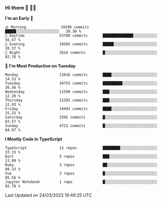 ### Hi there 👋 🧑‍💻



<!--START_SECTION:waka-->
**I'm an Early 🐤** 

```text
🌞 Morning                19298 commits       █████░░░░░░░░░░░░░░░░░░░░   20.30 % 
🌆 Daytime                53780 commits       ██████████████░░░░░░░░░░░   56.57 % 
🌃 Evening                19365 commits       █████░░░░░░░░░░░░░░░░░░░░   20.37 % 
🌙 Night                  2624 commits        █░░░░░░░░░░░░░░░░░░░░░░░░   02.76 % 
```
📅 **I'm Most Productive on Tuesday** 

```text
Monday                   13816 commits       ████░░░░░░░░░░░░░░░░░░░░░   14.53 % 
Tuesday                  34753 commits       █████████░░░░░░░░░░░░░░░░   36.56 % 
Wednesday                11599 commits       ███░░░░░░░░░░░░░░░░░░░░░░   12.20 % 
Thursday                 12292 commits       ███░░░░░░░░░░░░░░░░░░░░░░   12.93 % 
Friday                   14493 commits       ████░░░░░░░░░░░░░░░░░░░░░   15.25 % 
Saturday                 3392 commits        █░░░░░░░░░░░░░░░░░░░░░░░░   03.57 % 
Sunday                   4722 commits        █░░░░░░░░░░░░░░░░░░░░░░░░   04.97 % 
```


**I Mostly Code in TypeScript** 

```text
TypeScript               12 repos            ████████░░░░░░░░░░░░░░░░░   33.33 % 
Dart                     5 repos             ███░░░░░░░░░░░░░░░░░░░░░░   13.89 % 
Ruby                     3 repos             ██░░░░░░░░░░░░░░░░░░░░░░░   08.33 % 
Vue                      2 repos             █░░░░░░░░░░░░░░░░░░░░░░░░   05.56 % 
Jupyter Notebook         1 repo              █░░░░░░░░░░░░░░░░░░░░░░░░   02.78 % 
```




 Last Updated on 24/03/2023 19:49:25 UTC
<!--END_SECTION:waka-->


